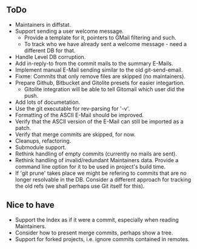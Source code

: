 ## ToDo

* Maintainers in diffstat.
* Support sending a user welcome message.
    * Provide a template for it, pointers to GMail filtering and such.
    * To track who we have already sent a welcome message - need a different DB for that.
* Handle Level DB corruption.
* Add in-reply-to from the commit mails to the summary E-Mails.
* Implement manual E-Mail sending similar to the old git-send-email.
* Fixme: Commits that only remove files are skipped (no maintainers).
* Prepare Github, Bitbucket and Gitolite presets for easier integartion.
    * Gitolite integration will be able to tell Gitomail which user did the push.
* Add lots of documetation.
* Use the git executable for rev-parsing for '-v'.
* Formatting of the ASCII E-Mail should be improved.
* Verify that the ASCII version of the E-Mail can still be imported as a patch.
* Verify that merge commits are skipped, for now.
* Cleanups, refactoring.
* Submodule support.
* Rethink handling of empty commits (currently no mails are sent).
* Rethink handling of invalid/redundant Maintainers data. Provide a command line
  option for it to be used in project's build time.
* If 'git prune' takes place we might be refering to commits that are no
  longer resolvable in the DB. Consider a different approach for tracking
  the old refs (we shall perhaps use Git itself for this).

## Nice to have

* Support the Index as if it were a commit, especially when reading Maintainers.
* Consider how to present merge commits, perhaps show a tree.
* Support for forked projects, i.e. ignore commits contained in remotes.
